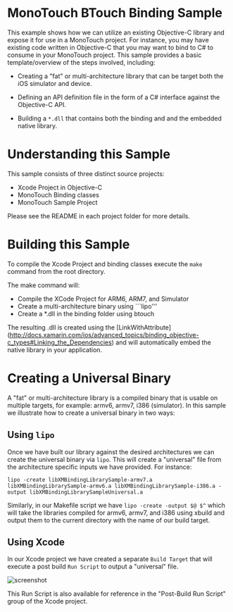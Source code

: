 MonoTouch BTouch Binding Sample
================

This example shows how we can utilize an existing Objective-C library
and expose it for use in a MonoTouch project. For instance, you may
have existing code written in Objective-C that you may want to bind to
C# to consume in your MonoTouch project. This sample provides a basic
template/overview of the steps involved, including:

- Creating a "fat" or multi-architecture library that can be target
  both the iOS simulator and device.

- Defining an API definition file in the form of a C# interface
  against the Objective-C API.

- Building a ```*.dll``` that contains both the binding and and the
  embedded native library.

Understanding this Sample
======================

This sample consists of three distinct source projects:

- Xcode Project in Objective-C
- MonoTouch Binding classes
- MonoTouch Sample Project

Please see the README in each project folder for more details.

Building this Sample
======================

To compile the Xcode Project and binding classes execute the
```make``` command from the root directory.

The make command will:

- Compile the XCode Project for ARM6, ARM7, and Simulator
- Create a multi-architecture binary using ```lipo'''
- Create a *.dll in the binding folder using btouch

The resulting .dll is created using the [LinkWithAttribute]
(http://docs.xamarin.com/ios/advanced_topics/binding_objective-c_types#Linking_the_Dependencies)
and will automatically embed the native library in your application.

Creating a Universal Binary
======================

A "fat" or multi-architecture library is a compiled binary that is
usable on multiple targets, for example: armv6, armv7, i386
(simulator). In this sample we illustrate how to create a universal
binary in two ways:

## Using ```lipo```

Once we have built our library against the desired architectures we
can create the universal binary via ```lipo```. This will create a
"universal" file from the architecture specific inputs we have
provided. For instance:

	lipo -create libXMBindingLibrarySample-armv7.a libXMBindingLibrarySample-armv6.a libXMBindingLibrarySample-i386.a -output libXMBindingLibrarySampleUniversal.a

Similarly, in our Makefile script we have ```lipo -create -output $@
$^``` which will take the libraries compiled for armv6, armv7, and
i386 using xbuild and output them to the current directory with the
name of our build target.


## Using Xcode

In our Xcode project we have created a separate ```Build Target```
that will execute a post build ```Run Script``` to output a
"universal" file.

![screenshot](http://i.imgur.com/6SIsx.png "Build Target - Run Script")

This Run Script is also available for reference in the "Post-Build Run
Script" group of the Xcode project.





